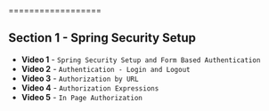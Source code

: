 ==================

## Section 1 - Spring Security Setup

- **Video 1** - `Spring Security Setup and Form Based Authentication`
- **Video 2** - `Authentication - Login and Logout`
- **Video 3** - `Authorization by URL`
- **Video 4** - `Authorization Expressions`
- **Video 5** - `In Page Authorization`
